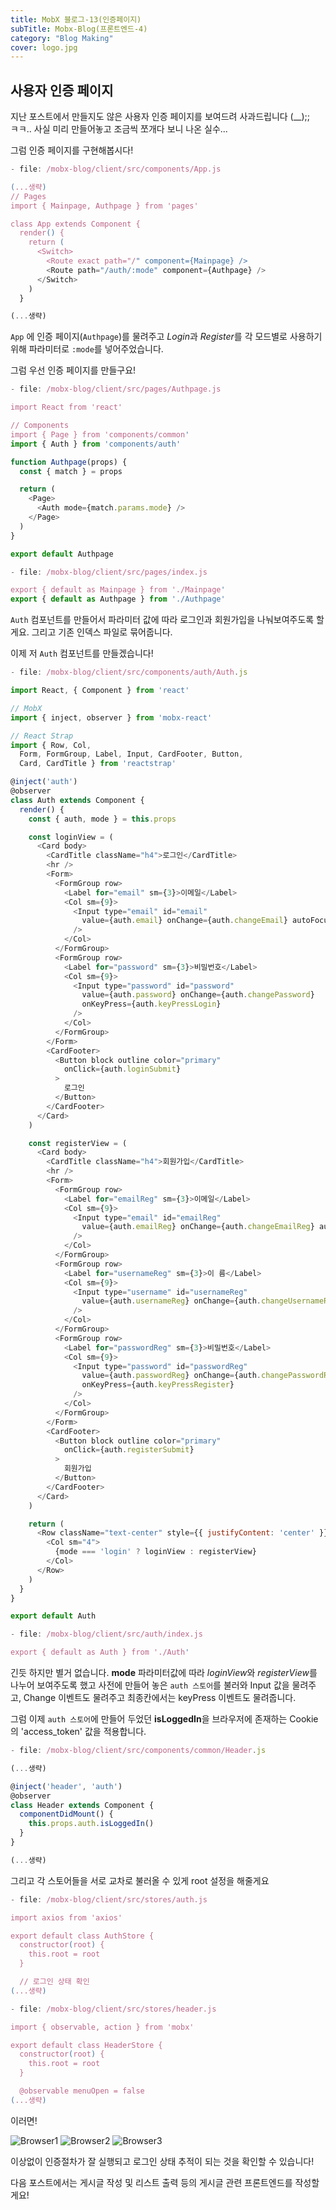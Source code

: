 ```yaml
---
title: MobX 블로그-13(인증페이지)
subTitle: Mobx-Blog(프론트엔드-4)
category: "Blog Making"
cover: logo.jpg
---
```


## 사용자 인증 페이지
지난 포스트에서 만들지도 않은 사용자 인증 페이지를 보여드려 사과드립니다 (__);;  
ㅋㅋ.. 사실 미리 만들어놓고 조금씩 쪼개다 보니 나온 실수...

그럼 인증 페이지를 구현해봅시다!

```js
- file: /mobx-blog/client/src/components/App.js

(...생략)
// Pages
import { Mainpage, Authpage } from 'pages'

class App extends Component {
  render() {
    return (
      <Switch>
        <Route exact path="/" component={Mainpage} />
        <Route path="/auth/:mode" component={Authpage} />
      </Switch>
    )
  }

(...생략)
```

`App` 에 인증 페이지(`Authpage`)를 물려주고 *Login*과 *Register*를 각 모드별로 사용하기 위해 파라미터로 `:mode`를 넣어주었습니다.

그럼 우선 인증 페이지를 만들구요!

```js
- file: /mobx-blog/client/src/pages/Authpage.js

import React from 'react'

// Components
import { Page } from 'components/common'
import { Auth } from 'components/auth'

function Authpage(props) {
  const { match } = props

  return (
    <Page>
      <Auth mode={match.params.mode} />
    </Page>
  )
}

export default Authpage 
```

```js
- file: /mobx-blog/client/src/pages/index.js

export { default as Mainpage } from './Mainpage'
export { default as Authpage } from './Authpage' 
```

`Auth` 컴포넌트를 만들어서 파라미터 값에 따라 로그인과 회원가입을 나눠보여주도록 할게요. 
그리고 기존 인덱스 파일로 묶어줍니다.

이제 저 `Auth` 컴포넌트를 만들겠습니다!

```js
- file: /mobx-blog/client/src/components/auth/Auth.js

import React, { Component } from 'react'

// MobX
import { inject, observer } from 'mobx-react'

// React Strap
import { Row, Col,
  Form, FormGroup, Label, Input, CardFooter, Button,
  Card, CardTitle } from 'reactstrap'

@inject('auth')
@observer
class Auth extends Component {
  render() {
    const { auth, mode } = this.props

    const loginView = (
      <Card body>
        <CardTitle className="h4">로그인</CardTitle>
        <hr />
        <Form>
          <FormGroup row>
            <Label for="email" sm={3}>이메일</Label>
            <Col sm={9}>
              <Input type="email" id="email"
                value={auth.email} onChange={auth.changeEmail} autoFocus
              />
            </Col>
          </FormGroup>
          <FormGroup row>
            <Label for="password" sm={3}>비밀번호</Label>
            <Col sm={9}>
              <Input type="password" id="password"
                value={auth.password} onChange={auth.changePassword}
                onKeyPress={auth.keyPressLogin}
              />
            </Col>
          </FormGroup>
        </Form>
        <CardFooter>
          <Button block outline color="primary"
            onClick={auth.loginSubmit}
          >
            로그인
          </Button>
        </CardFooter>
      </Card>
    )

    const registerView = (
      <Card body>
        <CardTitle className="h4">회원가입</CardTitle>
        <hr />
        <Form>
          <FormGroup row>
            <Label for="emailReg" sm={3}>이메일</Label>
            <Col sm={9}>
              <Input type="email" id="emailReg"
                value={auth.emailReg} onChange={auth.changeEmailReg} autoFocus
              />
            </Col>
          </FormGroup>
          <FormGroup row>
            <Label for="usernameReg" sm={3}>이 름</Label>
            <Col sm={9}>
              <Input type="username" id="usernameReg"
                value={auth.usernameReg} onChange={auth.changeUsernameReg}
              />
            </Col>
          </FormGroup>
          <FormGroup row>
            <Label for="passwordReg" sm={3}>비밀번호</Label>
            <Col sm={9}>
              <Input type="password" id="passwordReg"
                value={auth.passwordReg} onChange={auth.changePasswordReg}
                onKeyPress={auth.keyPressRegister}
              />
            </Col>
          </FormGroup>
        </Form>
        <CardFooter>
          <Button block outline color="primary"
            onClick={auth.registerSubmit}
          >
            회원가입
          </Button>
        </CardFooter>
      </Card>
    )

    return (
      <Row className="text-center" style={{ justifyContent: 'center' }}>
        <Col sm="4">
          {mode === 'login' ? loginView : registerView}
        </Col>
      </Row>
    )
  }
}

export default Auth 
```

```js
- file: /mobx-blog/client/src/auth/index.js

export { default as Auth } from './Auth'
```

긴듯 하지만 별거 없습니다. **mode**  파라미터값에 따라 *loginView*와 *registerView*를 나누어 보여주도록 했고 사전에 만들어 놓은 `auth 스토어`를 불러와 Input 값을 물려주고, Change 이벤트도 물려주고 최종칸에서는 keyPress 이벤트도 물려줍니다.

그럼 이제 `auth 스토어`에 만들어 두었던 **isLoggedIn**을 브라우저에 존재하는 Cookie의 'access_token' 값을 적용합니다.

```js
- file: /mobx-blog/client/src/components/common/Header.js

(...생략)

@inject('header', 'auth')
@observer
class Header extends Component {
  componentDidMount() {
    this.props.auth.isLoggedIn()
  }
}

(...생략)
```

그리고 각 스토어들을 서로 교차로 불러올 수 있게 root 설정을 해줄게요

```js
- file: /mobx-blog/client/src/stores/auth.js

import axios from 'axios'

export default class AuthStore {
  constructor(root) {
    this.root = root
  }

  // 로그인 상태 확인
(...생략)
```

```js
- file: /mobx-blog/client/src/stores/header.js

import { observable, action } from 'mobx'

export default class HeaderStore {
  constructor(root) {
    this.root = root
  }

  @observable menuOpen = false
(...생략)
```

이러면!

![Browser1](./browser1.png)
![Browser2](./browser2.png)
![Browser3](./browser3.png)

이상없이 인증절차가 잘 실행되고 로그인 상태 추적이 되는 것을 확인할 수 있습니다!

다음 포스트에서는 게시글 작성 및 리스트 출력 등의 게시글 관련 프론트엔드를 작성할게요!